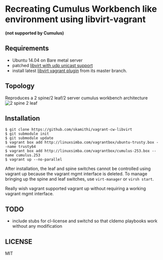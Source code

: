# Recreating Cumulus Workbench like environment using libvirt-vagrant

**(not supported by Cumulus)**

## Requirements

* Ubuntu 14.04 on Bare metal server
* patched [libvirt with udp unicast
  support](https://launchpad.net/~linuxsimba/+archive/ubuntu/libvirt-udp-tunnel)
* install latest [libvirt vagrant plugin](http://linuxsimba.com/vagrant-libvirt-install/) from its master branch.

## Topology
Reproduces a 2 spine/2 leaf/2 server cumulus workbench architecture
![2 spine 2 leaf](https://support.cumulusnetworks.com/hc/en-us/article_attachments/201247418/ibgp-2lt22s.png)


## Installation

```
$ git clone https://github.com/skamithi/vagrant-cw-libvirt
$ git submodule init
$ git submodule update
$ vagrant box add http://linuxsimba.com/vagrantbox/ubuntu-trusty.box --name trusty64
$ vagrant box add http://linuxsimba.com/vagrantbox/cumulus-253.box --name cumulus.253
$ vagrant up --no-parallel
```

After installation, the leaf and spine switches cannot be controlled using
vagrant up because the vagrant mgmt interface is deleted. To manage bringing up
the spine and leaf switches, use ``virt-manager`` or ``virsh start``.

Really wish vagrant supported vagrant up without requiring a working vagrant
mgmt interface.

## TODO

* include stubs for cl-license and switchd so that cldemo playbooks work without
  any modification

## LICENSE
MIT





